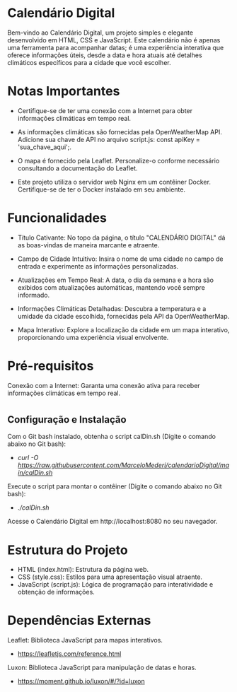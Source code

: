 # Calendário Digital

Bem-vindo ao Calendário Digital, um projeto simples e elegante desenvolvido em HTML, CSS e JavaScript. Este calendário não é apenas uma ferramenta para acompanhar datas; é uma experiência interativa que oferece informações úteis, desde a data e hora atuais até detalhes climáticos específicos para a cidade que você escolher.
#
# Notas Importantes
* Certifique-se de ter uma conexão com a Internet para obter informações climáticas em tempo real.

* As informações climáticas são fornecidas pela OpenWeatherMap API. Adicione sua chave de API no arquivo script.js: const apiKey = 'sua_chave_aqui';.

* O mapa é fornecido pela Leaflet. Personalize-o conforme necessário consultando a documentação do Leaflet.

* Este projeto utiliza o servidor web Nginx em um contêiner Docker. Certifique-se de ter o Docker instalado em seu ambiente.
#
# Funcionalidades
* Título Cativante: No topo da página, o título "CALENDÁRIO DIGITAL" dá as boas-vindas de maneira marcante e atraente.

* Campo de Cidade Intuitivo: Insira o nome de uma cidade no campo de entrada e experimente as informações personalizadas.

* Atualizações em Tempo Real: A data, o dia da semana e a hora são exibidos com atualizações automáticas, mantendo você sempre informado.

* Informações Climáticas Detalhadas: Descubra a temperatura e a umidade da cidade escolhida, fornecidas pela API da OpenWeatherMap.

* Mapa Interativo: Explore a localização da cidade em um mapa interativo, proporcionando uma experiência visual envolvente.
#
# Pré-requisitos
Conexão com a Internet: Garanta uma conexão ativa para receber informações climáticas em tempo real.
#
## Configuração e Instalação
Com o Git bash instalado, obtenha o script calDin.sh (Digite o comando abaixo no Git bash):

* *curl -O https://raw.githubusercontent.com/MarceloMederi/calendarioDigital/main/calDin.sh*

Execute o script para montar o contêiner (Digite o comando abaixo no Git bash):

* *./calDin.sh*

Acesse o Calendário Digital em http://localhost:8080 no seu navegador.
#
# Estrutura do Projeto
* HTML (index.html): Estrutura da página web.
* CSS (style.css): Estilos para uma apresentação visual atraente.
* JavaScript (script.js): Lógica de programação para interatividade e obtenção de informações.
#
# Dependências Externas
Leaflet: Biblioteca JavaScript para mapas interativos.
* https://leafletjs.com/reference.html

Luxon: Biblioteca JavaScript para manipulação de datas e horas. 
* https://moment.github.io/luxon/#/?id=luxon
